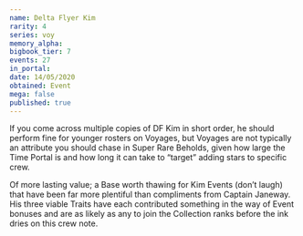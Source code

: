 ```yaml
---
name: Delta Flyer Kim
rarity: 4
series: voy
memory_alpha:
bigbook_tier: 7
events: 27
in_portal:
date: 14/05/2020
obtained: Event
mega: false
published: true
---
```


If you come across multiple copies of DF Kim in short order, he should perform fine for younger rosters on Voyages, but Voyages are not typically an attribute you should chase in Super Rare Beholds, given how large the Time Portal is and how long it can take to “target” adding stars to specific crew.

Of more lasting value; a Base worth thawing for Kim Events (don’t laugh) that have been far more plentiful than compliments from Captain Janeway. His three viable Traits have each contributed something in the way of Event bonuses and are as likely as any to join the Collection ranks before the ink dries on this crew note.
